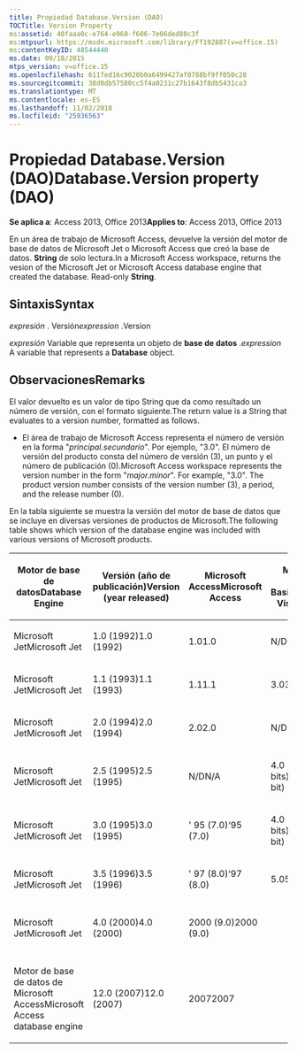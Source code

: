 ```yaml
---
title: Propiedad Database.Version (DAO)
TOCTitle: Version Property
ms:assetid: 40faaa0c-e764-e968-f606-7e06ded80c3f
ms:mtpsurl: https://msdn.microsoft.com/library/Ff192887(v=office.15)
ms:contentKeyID: 48544440
ms.date: 09/18/2015
mtps_version: v=office.15
ms.openlocfilehash: 611fed16c9020b0a6499427af0788bf9ff050c28
ms.sourcegitcommit: 38d0db57580cc5f4a0231c27b1643f8db5431ca3
ms.translationtype: MT
ms.contentlocale: es-ES
ms.lasthandoff: 11/02/2018
ms.locfileid: "25936563"
---
```

# <a name="databaseversion-property-dao"></a><span data-ttu-id="246fc-102">Propiedad Database.Version (DAO)</span><span class="sxs-lookup"><span data-stu-id="246fc-102">Database.Version property (DAO)</span></span>

<span data-ttu-id="246fc-103">**Se aplica a**: Access 2013, Office 2013</span><span class="sxs-lookup"><span data-stu-id="246fc-103">**Applies to**: Access 2013, Office 2013</span></span>

<span data-ttu-id="246fc-p101">En un área de trabajo de Microsoft Access, devuelve la versión del motor de base de datos de Microsoft Jet o Microsoft Access que creó la base de datos. **String** de solo lectura.</span><span class="sxs-lookup"><span data-stu-id="246fc-p101">In a Microsoft Access workspace, returns the vesion of the Microsoft Jet or Microsoft Access database engine that created the database. Read-only **String**.</span></span>

## <a name="syntax"></a><span data-ttu-id="246fc-106">Sintaxis</span><span class="sxs-lookup"><span data-stu-id="246fc-106">Syntax</span></span>

<span data-ttu-id="246fc-107">*expresión* . Versión</span><span class="sxs-lookup"><span data-stu-id="246fc-107">*expression* .Version</span></span>

<span data-ttu-id="246fc-108">*expresión* Variable que representa un objeto de **base de datos** .</span><span class="sxs-lookup"><span data-stu-id="246fc-108">*expression* A variable that represents a **Database** object.</span></span>

## <a name="remarks"></a><span data-ttu-id="246fc-109">Observaciones</span><span class="sxs-lookup"><span data-stu-id="246fc-109">Remarks</span></span>

<span data-ttu-id="246fc-110">El valor devuelto es un valor de tipo String que da como resultado un número de versión, con el formato siguiente.</span><span class="sxs-lookup"><span data-stu-id="246fc-110">The return value is a String that evaluates to a version number, formatted as follows.</span></span>

- <span data-ttu-id="246fc-p102">El área de trabajo de Microsoft Access representa el número de versión en la forma "*principal.secundario*". Por ejemplo, "3.0". El número de versión del producto consta del número de versión (3), un punto y el número de publicación (0).</span><span class="sxs-lookup"><span data-stu-id="246fc-p102">Microsoft Access workspace represents the version number in the form "*major.minor*". For example, "3.0". The product version number consists of the version number (3), a period, and the release number (0).</span></span>

<span data-ttu-id="246fc-114">En la tabla siguiente se muestra la versión del motor de base de datos que se incluye en diversas versiones de productos de Microsoft.</span><span class="sxs-lookup"><span data-stu-id="246fc-114">The following table shows which version of the database engine was included with various versions of Microsoft products.</span></span>

<table style="width:100%;">
<colgroup>
<col style="width: 16%" />
<col style="width: 16%" />
<col style="width: 16%" />
<col style="width: 16%" />
<col style="width: 16%" />
<col style="width: 16%" />
</colgroup>
<thead>
<tr class="header">
<th><p><span data-ttu-id="246fc-115">Motor de base de datos</span><span class="sxs-lookup"><span data-stu-id="246fc-115">Database Engine</span></span></p></th>
<th><p><span data-ttu-id="246fc-116">Versión (año de publicación)</span><span class="sxs-lookup"><span data-stu-id="246fc-116">Version (year released)</span></span></p></th>
<th><p><span data-ttu-id="246fc-117">Microsoft Access</span><span class="sxs-lookup"><span data-stu-id="246fc-117">Microsoft Access</span></span></p></th>
<th><p><span data-ttu-id="246fc-118">Microsoft Visual Basic</span><span class="sxs-lookup"><span data-stu-id="246fc-118">Microsoft Visual Basic</span></span></p></th>
<th><p><span data-ttu-id="246fc-119">Microsoft Excel</span><span class="sxs-lookup"><span data-stu-id="246fc-119">Microsoft Excel</span></span></p></th>
<th><p><span data-ttu-id="246fc-120">Microsoft Visual C++</span><span class="sxs-lookup"><span data-stu-id="246fc-120">Microsoft Visual C++</span></span></p></th>
</tr>
</thead>
<tbody>
<tr class="odd">
<td><p><span data-ttu-id="246fc-121">Microsoft Jet</span><span class="sxs-lookup"><span data-stu-id="246fc-121">Microsoft Jet</span></span></p></td>
<td><p><span data-ttu-id="246fc-122">1.0 (1992)</span><span class="sxs-lookup"><span data-stu-id="246fc-122">1.0 (1992)</span></span></p></td>
<td><p><span data-ttu-id="246fc-123">1.0</span><span class="sxs-lookup"><span data-stu-id="246fc-123">1.0</span></span></p></td>
<td><p><span data-ttu-id="246fc-124">N/D</span><span class="sxs-lookup"><span data-stu-id="246fc-124">N/A</span></span></p></td>
<td><p><span data-ttu-id="246fc-125">N/D</span><span class="sxs-lookup"><span data-stu-id="246fc-125">N/A</span></span></p></td>
<td><p><span data-ttu-id="246fc-126">N/D</span><span class="sxs-lookup"><span data-stu-id="246fc-126">N/A</span></span></p></td>
</tr>
<tr class="even">
<td><p><span data-ttu-id="246fc-127">Microsoft Jet</span><span class="sxs-lookup"><span data-stu-id="246fc-127">Microsoft Jet</span></span></p></td>
<td><p><span data-ttu-id="246fc-128">1.1 (1993)</span><span class="sxs-lookup"><span data-stu-id="246fc-128">1.1 (1993)</span></span></p></td>
<td><p><span data-ttu-id="246fc-129">1.1</span><span class="sxs-lookup"><span data-stu-id="246fc-129">1.1</span></span></p></td>
<td><p><span data-ttu-id="246fc-130">3.0</span><span class="sxs-lookup"><span data-stu-id="246fc-130">3.0</span></span></p></td>
<td><p><span data-ttu-id="246fc-131">N/D</span><span class="sxs-lookup"><span data-stu-id="246fc-131">N/A</span></span></p></td>
<td><p><span data-ttu-id="246fc-132">N/D</span><span class="sxs-lookup"><span data-stu-id="246fc-132">N/A</span></span></p></td>
</tr>
<tr class="odd">
<td><p><span data-ttu-id="246fc-133">Microsoft Jet</span><span class="sxs-lookup"><span data-stu-id="246fc-133">Microsoft Jet</span></span></p></td>
<td><p><span data-ttu-id="246fc-134">2.0 (1994)</span><span class="sxs-lookup"><span data-stu-id="246fc-134">2.0 (1994)</span></span></p></td>
<td><p><span data-ttu-id="246fc-135">2.0</span><span class="sxs-lookup"><span data-stu-id="246fc-135">2.0</span></span></p></td>
<td><p><span data-ttu-id="246fc-136">N/D</span><span class="sxs-lookup"><span data-stu-id="246fc-136">N/A</span></span></p></td>
<td><p><span data-ttu-id="246fc-137">N/D</span><span class="sxs-lookup"><span data-stu-id="246fc-137">N/A</span></span></p></td>
<td><p><span data-ttu-id="246fc-138">N/D</span><span class="sxs-lookup"><span data-stu-id="246fc-138">N/A</span></span></p></td>
</tr>
<tr class="even">
<td><p><span data-ttu-id="246fc-139">Microsoft Jet</span><span class="sxs-lookup"><span data-stu-id="246fc-139">Microsoft Jet</span></span></p></td>
<td><p><span data-ttu-id="246fc-140">2.5 (1995)</span><span class="sxs-lookup"><span data-stu-id="246fc-140">2.5 (1995)</span></span></p></td>
<td><p><span data-ttu-id="246fc-141">N/D</span><span class="sxs-lookup"><span data-stu-id="246fc-141">N/A</span></span></p></td>
<td><p><span data-ttu-id="246fc-142">4.0 (16 bits)</span><span class="sxs-lookup"><span data-stu-id="246fc-142">4.0 (16-bit)</span></span></p></td>
<td><p><span data-ttu-id="246fc-143">N/D</span><span class="sxs-lookup"><span data-stu-id="246fc-143">N/A</span></span></p></td>
<td><p><span data-ttu-id="246fc-144">N/D</span><span class="sxs-lookup"><span data-stu-id="246fc-144">N/A</span></span></p></td>
</tr>
<tr class="odd">
<td><p><span data-ttu-id="246fc-145">Microsoft Jet</span><span class="sxs-lookup"><span data-stu-id="246fc-145">Microsoft Jet</span></span></p></td>
<td><p><span data-ttu-id="246fc-146">3.0 (1995)</span><span class="sxs-lookup"><span data-stu-id="246fc-146">3.0 (1995)</span></span></p></td>
<td><p><span data-ttu-id="246fc-147">' 95 (7.0)</span><span class="sxs-lookup"><span data-stu-id="246fc-147">‘95 (7.0)</span></span></p></td>
<td><p><span data-ttu-id="246fc-148">4.0 (32 bits)</span><span class="sxs-lookup"><span data-stu-id="246fc-148">4.0 (32-bit)</span></span></p></td>
<td><p><span data-ttu-id="246fc-149">' 95 (7.0)</span><span class="sxs-lookup"><span data-stu-id="246fc-149">‘95 (7.0)</span></span></p></td>
<td><p><span data-ttu-id="246fc-150">4.x</span><span class="sxs-lookup"><span data-stu-id="246fc-150">4.x</span></span></p></td>
</tr>
<tr class="even">
<td><p><span data-ttu-id="246fc-151">Microsoft Jet</span><span class="sxs-lookup"><span data-stu-id="246fc-151">Microsoft Jet</span></span></p></td>
<td><p><span data-ttu-id="246fc-152">3.5 (1996)</span><span class="sxs-lookup"><span data-stu-id="246fc-152">3.5 (1996)</span></span></p></td>
<td><p><span data-ttu-id="246fc-153">' 97 (8.0)</span><span class="sxs-lookup"><span data-stu-id="246fc-153">‘97 (8.0)</span></span></p></td>
<td><p><span data-ttu-id="246fc-154">5.0</span><span class="sxs-lookup"><span data-stu-id="246fc-154">5.0</span></span></p></td>
<td><p><span data-ttu-id="246fc-155">' 97 (8.0)</span><span class="sxs-lookup"><span data-stu-id="246fc-155">‘97 (8.0)</span></span></p></td>
<td><p><span data-ttu-id="246fc-156">5.0</span><span class="sxs-lookup"><span data-stu-id="246fc-156">5.0</span></span></p></td>
</tr>
<tr class="odd">
<td><p><span data-ttu-id="246fc-157">Microsoft Jet</span><span class="sxs-lookup"><span data-stu-id="246fc-157">Microsoft Jet</span></span></p></td>
<td><p><span data-ttu-id="246fc-158">4.0 (2000)</span><span class="sxs-lookup"><span data-stu-id="246fc-158">4.0 (2000)</span></span></p></td>
<td><p><span data-ttu-id="246fc-159">2000 (9.0)</span><span class="sxs-lookup"><span data-stu-id="246fc-159">2000 (9.0)</span></span></p></td>
<td><p></p></td>
<td><p><span data-ttu-id="246fc-160">2000 (9.0)</span><span class="sxs-lookup"><span data-stu-id="246fc-160">2000 (9.0)</span></span></p></td>
<td><p></p></td>
</tr>
<tr class="even">
<td><p><span data-ttu-id="246fc-161">Motor de base de datos de Microsoft Access</span><span class="sxs-lookup"><span data-stu-id="246fc-161">Microsoft Access database engine</span></span></p></td>
<td><p><span data-ttu-id="246fc-162">12.0 (2007)</span><span class="sxs-lookup"><span data-stu-id="246fc-162">12.0 (2007)</span></span></p></td>
<td><p><span data-ttu-id="246fc-163">2007</span><span class="sxs-lookup"><span data-stu-id="246fc-163">2007</span></span></p></td>
<td><p></p></td>
<td><p></p></td>
<td><p></p></td>
</tr>
</tbody>
</table>

